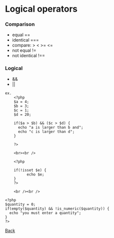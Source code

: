# Logical operators

### Comparison
- equal ==
- identical ===
- compare: > < >= <=
- not equal !=
- not identical !==

### Logical	
- &&
- ||

```
ex. 
	<?php
	$a = 4;
	$b = 3;
	$c = 1;
	$d = 20;

	if($a > $b) && ($c > $d) {
	  echo "a is larger than b and";
	  echo "c is larger than d";
	}

	?>

	<br><br />
```

```
	<?php
	
	if(!isset $e) {
          echo $e;
	}
	?>

	<br /><br />
```

	<?php
	$quantity = 0;
	if(empty($quantity) && !is_numeric($quantity)) {
	  echo "you must enter a quantity";
	}
	?>

[Back](https://github.com/stefan22/phpIntro)
